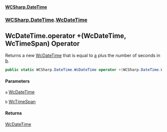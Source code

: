 #### [WCSharp.DateTime](README.md 'README')
### [WCSharp.DateTime](WCSharp.DateTime.md 'WCSharp.DateTime').[WcDateTime](WCSharp.DateTime.WcDateTime.md 'WCSharp.DateTime.WcDateTime')

## WcDateTime.operator +(WcDateTime, WcTimeSpan) Operator

Returns a new [WcDateTime](WCSharp.DateTime.WcDateTime.md 'WCSharp.DateTime.WcDateTime') that is equal to [a](WCSharp.DateTime.WcDateTime.op_Addition(WCSharp.DateTime.WcDateTime,WCSharp.DateTime.WcTimeSpan).md#WCSharp.DateTime.WcDateTime.op_Addition(WCSharp.DateTime.WcDateTime,WCSharp.DateTime.WcTimeSpan).a 'WCSharp.DateTime.WcDateTime.op_Addition(WCSharp.DateTime.WcDateTime, WCSharp.DateTime.WcTimeSpan).a') plus the number of seconds in [b](WCSharp.DateTime.WcDateTime.op_Addition(WCSharp.DateTime.WcDateTime,WCSharp.DateTime.WcTimeSpan).md#WCSharp.DateTime.WcDateTime.op_Addition(WCSharp.DateTime.WcDateTime,WCSharp.DateTime.WcTimeSpan).b 'WCSharp.DateTime.WcDateTime.op_Addition(WCSharp.DateTime.WcDateTime, WCSharp.DateTime.WcTimeSpan).b').

```csharp
public static WCSharp.DateTime.WcDateTime operator +(WCSharp.DateTime.WcDateTime a, WCSharp.DateTime.WcTimeSpan b);
```
#### Parameters

<a name='WCSharp.DateTime.WcDateTime.op_Addition(WCSharp.DateTime.WcDateTime,WCSharp.DateTime.WcTimeSpan).a'></a>

`a` [WcDateTime](WCSharp.DateTime.WcDateTime.md 'WCSharp.DateTime.WcDateTime')

<a name='WCSharp.DateTime.WcDateTime.op_Addition(WCSharp.DateTime.WcDateTime,WCSharp.DateTime.WcTimeSpan).b'></a>

`b` [WcTimeSpan](WCSharp.DateTime.WcTimeSpan.md 'WCSharp.DateTime.WcTimeSpan')

#### Returns
[WcDateTime](WCSharp.DateTime.WcDateTime.md 'WCSharp.DateTime.WcDateTime')